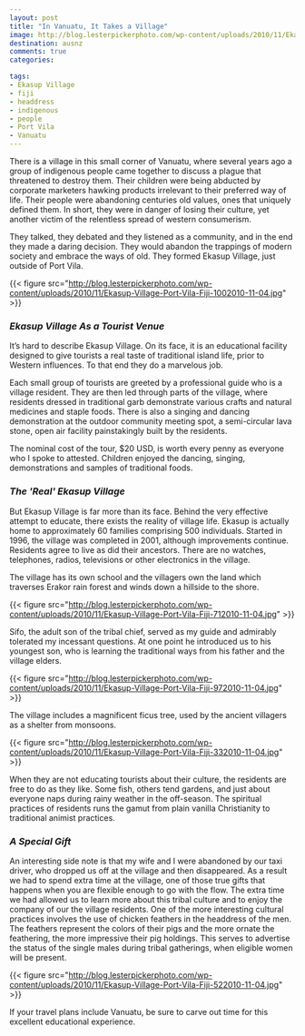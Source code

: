 ```yaml
---
layout: post
title: "In Vanuatu, It Takes a Village"
image: http://blog.lesterpickerphoto.com/wp-content/uploads/2010/11/Ekasup-Village-Port-Vila-Fiji-232010-11-04.jpg
destination: ausnz
comments: true
categories:

tags:
- Ekasup Village
- fiji
- headdress
- indigenous
- people
- Port Vila
- Vanuatu
---
```

There is a village in this small corner of Vanuatu, where several years ago a group of indigenous people came together to discuss a plague that threatened to destroy them. Their children were being abducted by corporate marketers hawking products irrelevant to their preferred way of life. Their people were abandoning centuries old values, ones that uniquely defined them. In short, they were in danger of losing their culture, yet another victim of the relentless spread of western consumerism.

They talked, they debated and they listened as a community, and in the end they made a daring decision. They would abandon the trappings of modern society and embrace the ways of old. They formed Ekasup Village, just outside of Port Vila.

{{< figure src="http://blog.lesterpickerphoto.com/wp-content/uploads/2010/11/Ekasup-Village-Port-Vila-Fiji-1002010-11-04.jpg" >}}

<h3><strong><em>Ekasup Village As a Tourist Venue</em></strong></h3>
It’s hard to describe Ekasup Village. On its face, it is an educational facility designed to give tourists a real taste of traditional island life, prior to Western influences. To that end they do a marvelous job.

Each small group of tourists are greeted by a professional guide who is a village resident. They are then led through parts of the village, where residents dressed in traditional garb demonstrate various crafts and natural medicines and staple foods. There is also a singing and dancing demonstration at the outdoor community meeting spot, a semi-circular lava stone, open air facility painstakingly built by the residents.

The nominal cost of the tour, $20 USD, is worth every penny as everyone who I spoke to attested. Children enjoyed the dancing, singing, demonstrations and samples of traditional foods.
<h3><strong><em>The 'Real' Ekasup Village</em></strong></h3>
But Ekasup Village is far more than its face. Behind the very effective attempt to educate, there exists the reality of village life. Ekasup is actually home to approximately 60 families comprising 500 individuals. Started in 1996, the village was completed in 2001, although improvements continue. Residents agree to live as did their ancestors. There are no watches, telephones, radios, televisions or other electronics in the village.

The village has its own school and the villagers own the land which traverses Erakor rain forest and winds down a hillside to the shore.

{{< figure src="http://blog.lesterpickerphoto.com/wp-content/uploads/2010/11/Ekasup-Village-Port-Vila-Fiji-712010-11-04.jpg" >}}

Sifo, the adult son of the tribal chief, served as my guide and admirably tolerated my incessant questions. At one point he introduced us to his youngest son, who is learning the traditional ways from his father and the village elders.

{{< figure src="http://blog.lesterpickerphoto.com/wp-content/uploads/2010/11/Ekasup-Village-Port-Vila-Fiji-972010-11-04.jpg" >}}

The village includes a magnificent ficus tree, used by the ancient villagers as a shelter from monsoons.

{{< figure src="http://blog.lesterpickerphoto.com/wp-content/uploads/2010/11/Ekasup-Village-Port-Vila-Fiji-332010-11-04.jpg" >}}

When they are not educating tourists about their culture, the residents are free to do as they like. Some fish, others tend gardens, and just about everyone naps during rainy weather in the off-season. The spiritual practices of residents runs the gamut from plain vanilla Christianity to traditional animist practices.

<h3><strong><em>A Special Gift</em></strong></h3>
An interesting side note is that my wife and I were abandoned by our taxi driver, who dropped us off at the village and then disappeared. As a result we had to spend extra time at the village, one of those true gifts that happens when you are flexible enough to go with the flow. The extra time we had allowed us to learn more about this tribal culture and to enjoy the company of our the village residents. One of the more interesting cultural practices involves the use of chicken feathers in the headdress of the men. The feathers represent the colors of their pigs and the more ornate the feathering, the more impressive their pig holdings. This serves to advertise the status of the single males during tribal gatherings, when eligible women will be present.

{{< figure src="http://blog.lesterpickerphoto.com/wp-content/uploads/2010/11/Ekasup-Village-Port-Vila-Fiji-522010-11-04.jpg" >}}

If your travel plans include Vanuatu, be sure to carve out time for this excellent educational experience.